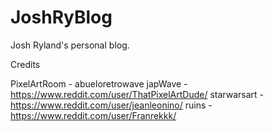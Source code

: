 # JoshRyBlog
Josh Ryland's personal blog.

Credits

PixelArtRoom - abueloretrowave
japWave - https://www.reddit.com/user/ThatPixelArtDude/
starwarsart -https://www.reddit.com/user/jeanleonino/
ruins - https://www.reddit.com/user/Franrekkk/